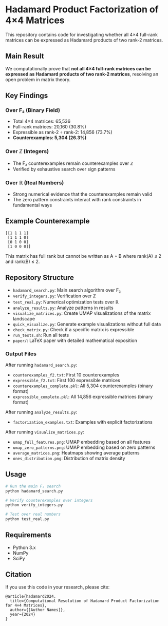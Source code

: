 # Hadamard Product Factorization of 4×4 Matrices

This repository contains code for investigating whether all 4×4 full-rank matrices can be expressed as Hadamard products of two rank-2 matrices.

## Main Result

We computationally prove that **not all 4×4 full-rank matrices can be expressed as Hadamard products of two rank-2 matrices**, resolving an open problem in matrix theory.

## Key Findings

### Over F₂ (Binary Field)
- Total 4×4 matrices: 65,536
- Full-rank matrices: 20,160 (30.8%)
- Expressible as rank-2 ∘ rank-2: 14,856 (73.7%)
- **Counterexamples: 5,304 (26.3%)**

### Over ℤ (Integers)
- The F₂ counterexamples remain counterexamples over ℤ
- Verified by exhaustive search over sign patterns

### Over ℝ (Real Numbers)
- Strong numerical evidence that the counterexamples remain valid
- The zero pattern constraints interact with rank constraints in fundamental ways

## Example Counterexample

```
[[1 1 1 1]
 [1 1 1 0]
 [0 1 0 0]
 [1 0 0 0]]
```

This matrix has full rank but cannot be written as A ∘ B where rank(A) ≤ 2 and rank(B) ≤ 2.

## Repository Structure

- `hadamard_search.py`: Main search algorithm over F₂
- `verify_integers.py`: Verification over ℤ
- `test_real.py`: Numerical optimization tests over ℝ
- `analyze_results.py`: Analyze patterns in results
- `visualize_matrices.py`: Create UMAP visualizations of the matrix landscape
- `quick_visualize.py`: Generate example visualizations without full data
- `check_matrix.py`: Check if a specific matrix is expressible
- `run_tests.sh`: Run all tests
- `paper/`: LaTeX paper with detailed mathematical exposition

### Output Files

After running `hadamard_search.py`:
- `counterexamples_f2.txt`: First 10 counterexamples
- `expressible_f2.txt`: First 100 expressible matrices
- `counterexamples_complete.pkl`: All 5,304 counterexamples (binary format)
- `expressible_complete.pkl`: All 14,856 expressible matrices (binary format)

After running `analyze_results.py`:
- `factorization_examples.txt`: Examples with explicit factorizations

After running `visualize_matrices.py`:
- `umap_full_features.png`: UMAP embedding based on all features
- `umap_zero_patterns.png`: UMAP embedding based on zero patterns
- `average_matrices.png`: Heatmaps showing average patterns
- `ones_distribution.png`: Distribution of matrix density

## Usage

```bash
# Run the main F₂ search
python hadamard_search.py

# Verify counterexamples over integers
python verify_integers.py

# Test over real numbers
python test_real.py
```

## Requirements

- Python 3.x
- NumPy
- SciPy

## Citation

If you use this code in your research, please cite:
```
@article{hadamard2024,
  title={Computational Resolution of Hadamard Product Factorization for 4×4 Matrices},
  author={[Author Names]},
  year={2024}
}
```